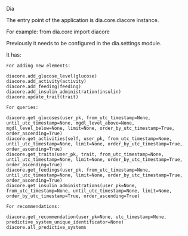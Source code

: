 Dia

The entry point of the application is dia.core.diacore instance.

For example: from dia.core import diacore

Previously it needs to be configured in the dia.settings module.

It has:

	For adding new elements:

	diacore.add_glucose_level(glucose)
	diacore.add_activity(activity)
	diacore.add_feeding(feeding)
	diacore.add_insulin_administration(insulin)
	diacore.update_trait(trait)

	For queries:

	diacore.get_glucoses(user_pk, from_utc_timestamp=None, until_utc_timestamp=None, mgdl_level_above=None, mgdl_level_below=None, limit=None, order_by_utc_timestamp=True, order_ascending=True)
	diacore.get_activities(self, user_pk, from_utc_timestamp=None, until_utc_timestamp=None, limit=None, order_by_utc_timestamp=True, order_ascending=True)
	diacore.get_traits(user_pk, trait, from_utc_timestamp=None, until_utc_timestamp=None, limit=None, order_by_utc_timestamp=True, order_ascending=True)
	diacore.get_feedings(user_pk, from_utc_timestamp=None, until_utc_timestamp=None, limit=None, order_by_utc_timestamp=True, order_ascending=True)
	diacore.get_insulin_administrations(user_pk=None, from_utc_timestamp=None, until_utc_timestamp=None, limit=None, order_by_utc_timestamp=True, order_ascending=True)

	For recommendations:
	
	diacore.get_recommendation(user_pk=None, utc_timestamp=None, predictive_system_unique_identificator=None)
	diacore.all_predictive_systems

